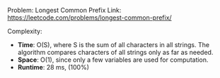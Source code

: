 Problem: Longest Common Prefix
Link: https://leetcode.com/problems/longest-common-prefix/

Complexity:

- **Time**: O(S), where S is the sum of all characters in all strings. The algorithm compares characters of all strings only as far as needed.
- **Space**: O(1), since only a few variables are used for computation.
- **Runtime**: 28 ms, (100%)
